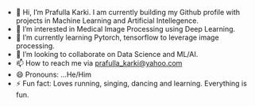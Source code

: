 - 👋 Hi, I’m Prafulla Karki. I am currently building my Github profile with projects in Machine Learning and Artificial Intellegence. 
- 👀 I’m interested in Medical Image Processing using Deep Learning.
- 🌱 I’m currently learning Pytorch, tensorflow to leverage image processing.
- 💞️ I’m looking to collaborate on Data Science and ML/AI.
- 📫 How to reach me via prafulla_karki@yahoo.com
- 😄 Pronouns: ...He/Him
- ⚡ Fun fact: Loves running, singing, dancing and learning. Everything is fun. 

<!---
karkip-1/karkip-1 is a ✨ special ✨ repository because its `README.md` (this file) appears on your GitHub profile.
You can click the Preview link to take a look at your changes.
--->
